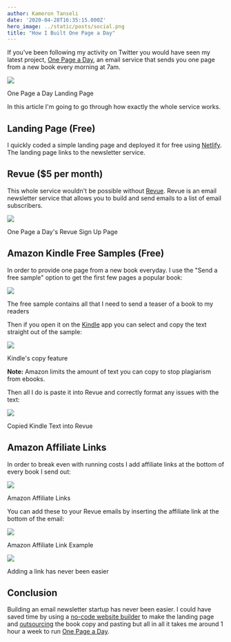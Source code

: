 ```yaml
---
author: Kameron Tanseli
date: '2020-04-28T16:35:15.000Z'
hero_image: ../static/posts/social.png
title: "How I Built One Page a Day"
---
```


If you've been following my activity on Twitter you would have seen my latest project, [One Page a Day](https://onepageday.co.uk/), an email service that sends you one page from a new book every morning at 7am.

![](../static/posts/Screenshot-2020-04-28-at-17.16.25.png)

One Page a Day Landing Page

In this article I'm going to go through how exactly the whole service works.

## Landing Page (Free)

I quickly coded a simple landing page and deployed it for free using [Netlify](https://netlify.com/). The landing page links to the newsletter service.

## Revue ($5 per month)

This whole service wouldn't be possible without [Revue](getrevue.co). Revue is an email newsletter service that allows you to build and send emails to a list of email subscribers.

![](../static/posts/Screenshot-2020-04-28-at-17.18.51.png)

One Page a Day's Revue Sign Up Page

## Amazon Kindle Free Samples (Free)

In order to provide one page from a new book everyday. I use the "Send a free sample" option to get the first few pages a popular book:

![](../static/posts/Screenshot-2020-04-28-at-17.22.28.png)

The free sample contains all that I need to send a teaser of a book to my readers

Then if you open it on the [Kindle](https://apps.apple.com/us/app/amazon-kindle/id302584613) app you can select and copy the text straight out of the sample:

![](../static/posts/Screenshot-2020-04-28-at-17.24.13.png)

Kindle's copy feature

**Note:** Amazon limits the amount of text you can copy to stop plagiarism from ebooks.

Then all I do is paste it into Revue and correctly format any issues with the text:

![](../static/posts/Screenshot-2020-04-28-at-17.25.54.png)

Copied Kindle Text into Revue

## Amazon Affiliate Links

In order to break even with running costs I add affiliate links at the bottom of every book I send out:

![](../static/posts/Screenshot-2020-04-28-at-17.27.56.png)

Amazon Affiliate Links

You can add these to your Revue emails by inserting the affiliate link at the bottom of the email:

![](../static/posts/Screenshot-2020-04-28-at-17.29.14.png)

Amazon Affiliate Link Example

![](../static/posts/Screenshot-2020-04-28-at-17.28.39.png)

Adding a link has never been easier

## Conclusion

Building an email newsletter startup has never been easier. I could have saved time by using a [no-code website builder](https://squarespace.com) to make the landing page and [outsourcing](https://www.getfriday.com/) the book copy and pasting but all in all it takes me around 1 hour a week to run [One Page a Day](http://onepageday.co.uk/).